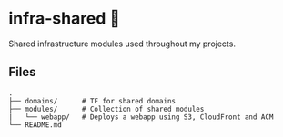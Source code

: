 # infra-shared 🤖
Shared infrastructure modules used throughout my projects.

## Files
    . 
    ├── domains/      # TF for shared domains
    ├── modules/      # Collection of shared modules
    |   └── webapp/   # Deploys a webapp using S3, CloudFront and ACM
    └── README.md
